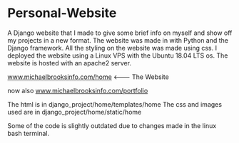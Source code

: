 # Personal-Website
A Django website that I made to give some brief info on myself and show off my projects in a new format. The website was made in with Python and the Django framework. All the styling on the website was made using css. I deployed the website using a Linux VPS with the Ubuntu 18.04 LTS os. The website is hosted with an apache2 server.

www.michaelbrooksinfo.com/home <--- The Website

now also www.michaelbrooksinfo.com/portfolio

The html is in django_project/home/templates/home
The css and images used are in django_project/home/static/home

Some of the code is slightly outdated due to changes made in the linux bash terminal.
